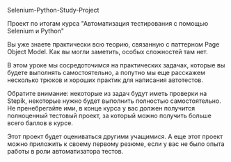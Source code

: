 Selenium-Python-Study-Project

Проект по итогам курса "Автоматизация тестирования с помощью Selenium и Python"

Вы уже знаете практически всю теорию, связанную с паттерном Page Object Model. Как вы могли заметить, особых сложностей там нет.

В этом уроке мы сосредоточимся на практических задачах, которые вы будете выполнять самостоятельно, а попутно мы еще расскажем несколько трюков и хороших практик для написания автотестов.

Обратите внимание: некоторые из задач будут иметь проверки на Stepik, некоторые нужно будет выполнить полностью самостоятельно. Не пренебрегайте ими, в конце курса у вас должен получится полноценный тестовый проект, за который можно получить больше всего баллов в курсе.

Этот проект будет оцениваться другими учащимися. А еще этот проект можно приложить к своему первому резюме, если у вас не было опыта работы в роли автоматизатора тестов.
